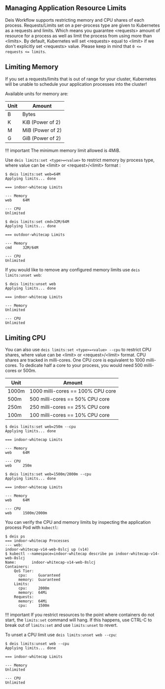 ## Managing Application Resource Limits

Deis Workflow supports restricting memory and CPU shares of each process. Requests/Limits set on a per-process type are given to
Kubernetes as a requests and limits. Which means you guarantee \<requests\> amount of resource for a process as well as limit
the process from using more than \<limits\>.
By default, Kubernetes will set \<requests\> equal to \<limit\> if we don't explicitly set \<requests\> value. Please keep in mind that `0 <= requests <= limits`.

## Limiting Memory

If you set a requests/limits that is out of range for your cluster, Kubernetes will be unable to schedule your application
processes into the cluster!

Available units for memory are:

| Unit | Amount           |
| ---  | ---              |
| B    | Bytes            |
| K    | KiB (Power of 2) |
| M    | MiB (Power of 2) |
| G    | GiB (Power of 2) |

!!! important
    The minimum memory limit allowed is 4MiB.

Use `deis limits:set <type>=<value>` to restrict memory by process type, where value can be \<limit\> or \<request\>/\<limit\> format :

```
$ deis limits:set web=64M
Applying limits... done

=== indoor-whitecap Limits

--- Memory
web     64M

--- CPU
Unlimited

$ deis limits:set cmd=32M/64M
Applying limits... done

=== outdoor-whitecap Limits

--- Memory
cmd     32M/64M

--- CPU
Unlimited
```

If you would like to remove any configured memory limits use `deis limits:unset web`:

```
$ deis limits:unset web
Applying limits... done

=== indoor-whitecap Limits

--- Memory
Unlimited

--- CPU
Unlimited
```

## Limiting CPU

You can also use `deis limits:set <type>=<value> --cpu` to restrict CPU shares,  where value can be \<limit\> or
\<request\>/\<limit\> format. CPU shares are tracked in milli-cores. One CPU core is equivalent to 1000 milli-cores.
To dedicate half a core to your process, you would need 500 milli-cores or 500m.

| Unit  | Amount                            |
| ---   | ---                               |
| 1000m | 1000 milli-cores == 100% CPU core |
| 500m  | 500 milli-cores == 50% CPU core   |
| 250m  | 250 milli-cores == 25% CPU core   |
| 100m  | 100 milli-cores == 10% CPU core   |

```
$ deis limits:set web=250m --cpu
Applying limits... done

=== indoor-whitecap Limits

--- Memory
web     64M

--- CPU
web     250m

$ deis limits:set web=1500m/2000m --cpu
Applying limits... done

=== indoor-whitecap Limits

--- Memory
web     64M

--- CPU
web     1500m/2000m
```

You can verify the CPU and memory limits by inspecting the application process Pod with `kubectl`:

```
$ deis ps
=== indoor-whitecap Processes
--- web:
indoor-whitecap-v14-web-8slcj up (v14)
$ kubectl --namespace=indoor-whitecap describe po indoor-whitecap-v14-web-8slcj
Name:       indoor-whitecap-v14-web-8slcj
Containers:
    QoS Tier:
      cpu:     Guaranteed
      memory:  Guaranteed
    Limits:
      cpu:     2000m
      memory:  64Mi
    Requests:
      memory:  64Mi
      cpu:     1500m
```

!!! important
    If you restrict resources to the point where containers do not start,
    the `limits:set` command will hang.  If this happens, use CTRL-C
    to break out of `limits:set` and use `limits:unset` to revert.

To unset a CPU limit use `deis limits:unset web --cpu`:

```
$ deis limits:unset web --cpu
Applying limits... done

=== indoor-whitecap Limits

--- Memory
Unlimited

--- CPU
Unlimited
```
